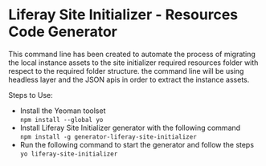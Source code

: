 # **Liferay Site Initializer - Resources Code Generator**

This command line has been created to automate the process of migrating the local instance assets to the site initializer required resources folder with respect to the required folder structure.
the command line will be using headless layer and the JSON apis in order to extract the instance assets.

Steps to Use:
- Install the Yeoman toolset <br/> `npm install --global yo`
- Install Liferay Site Initializer generator with the following command <br/>`npm install -g generator-liferay-site-initializer`
- Run the following command to start the generator and follow the steps<br/>`yo liferay-site-initializer`
